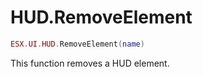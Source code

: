 # HUD.RemoveElement

```lua
ESX.UI.HUD.RemoveElement(name)
```

This function removes a HUD element.

